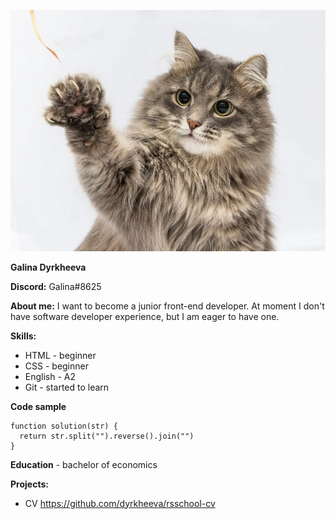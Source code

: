 ![avatar](av.PNG)

**Galina Dyrkheeva**

**Discord:** Galina#8625

**About me:** I want to become a junior front-end developer. At moment I don't have software developer experience, but I am eager to have one.

**Skills:**

- HTML - beginner
- CSS - beginner
- English - A2
- Git - started to learn

**Code sample**
```
function solution(str) {
  return str.split("").reverse().join("")
}
```

**Education** - bachelor of economics

**Projects:** 
- CV  https://github.com/dyrkheeva/rsschool-cv
